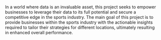 In a world where data is an invaluable asset, this project seeks to empower businesses to leverage their data to its full potential and secure a competitive edge in the sports industry. The main goal of this project is to provide businesses within the sports industry with the actionable insights required to tailor their strategies for different locations, ultimately resulting in enhanced overall performance.
